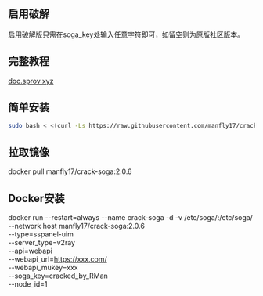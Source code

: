 ## 启用破解

启用破解版只需在soga_key处输入任意字符即可，如留空则为原版社区版本。

## 完整教程

[doc.sprov.xyz](https://doc.sprov.xyz/)

## 简单安装

``` bash
sudo bash < <(curl -Ls https://raw.githubusercontent.com/manfly17/crack-soga-v2ray/master/install.sh)
```

## 拉取镜像

docker pull manfly17/crack-soga:2.0.6

## Docker安装

docker run --restart=always --name crack-soga -d -v /etc/soga/:/etc/soga/ --network host manfly17/crack-soga:2.0.6 \
--type=sspanel-uim \
--server_type=v2ray \
--api=webapi \
--webapi_url=https://xxx.com/ \
--webapi_mukey=xxx \
--soga_key=cracked_by_RMan \
--node_id=1
```

